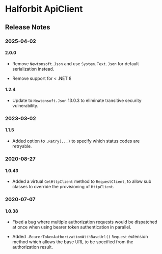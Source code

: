 ﻿# Halforbit ApiClient

## Release Notes

### 2025-04-02

#### 2.0.0

- Remove `Newtonsoft.Json` and use `System.Text.Json` for default serialization instead.

- Remove support for < .NET 8

#### 1.2.4

- Update to `Newtonsoft.Json` 13.0.3 to eliminate transitive security vulnerability.

### 2023-03-02

#### 1.1.5

- Added option to `.Retry(...)` to specify which status codes are retryable.

### 2020-08-27

#### 1.0.43

- Added a virtual `GetHttpClient` method to `RequestClient`, to allow sub classes to override the provisioning of `HttpClient`.

### 2020-07-07

#### 1.0.38

- Fixed a bug where multiple authorization requests would be dispatched at once when using bearer token authentication in parallel.

- Added `.BearerTokenAuthorizationWithBaseUrl()` `Request` extension method which allows the base URL to be specified from the authorization result.